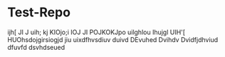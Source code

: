 # Test-Repo
ijh[
JI
J
uih;
kj
KIOjo;i
IOJ
JI
POJKOKJpo
uilghlou
Ihujgl
UIH'[
HUOhsdojgirsiogjd
jiu
uixdfhvsdiuv
duivd
DEvuhed
Dvihdv
Dvidfjdhviud
dfuvfd
dsvhdseued

